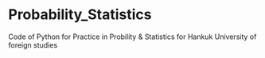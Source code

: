 # Probability_Statistics
Code of Python for Practice in Probility &amp; Statistics for Hankuk University of foreign studies
